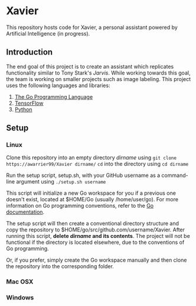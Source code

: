 # Xavier
This repository hosts code for Xavier, a personal assistant powered by Artificial Intelligence (in progress).

## Introduction
The end goal of this project is to create an assistant which replicates functionality similar to Tony Stark's *Jarvis*. While working towards this goal, the team is working on smaller projects such as image labeling. This project uses the following languages and libraries:
  1. [The Go Programming Language](https://golang.org)
  2. [TensorFlow](https://www.tensorflow.org)
  3. [Python](https://www.python.org)

## Setup
### Linux
Clone this repository into an empty directory *dirname* using
`git clone https://awarrier99/Xavier dirname/`
`cd` into the directory using
`cd dirname`

Run the setup script, setup.sh, with your GitHub username as a command-line argument using
`./setup.sh username`

This script will initialize a new Go workspace for you if a previous one doesn't exist, located at $HOME/Go (usually /home/user/go). For more information on Go programming conventions, refer to the [Go documentation](https://golang.org/doc). 

The setup script will then create a conventional directory structure and copy the repository to $HOME/go/src/github.com/username/Xavier. After running this script, **delete _dirname_ and its contents**. The project will not be functional if the directory is located elsewhere, due to the conventions of Go programming.

Or, if you prefer, simply create the Go workspace manually and then clone the repository into the corresponding folder.

### Mac OSX


### Windows
